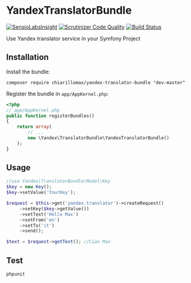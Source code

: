 YandexTranslatorBundle
===================

[![SensioLabsInsight](https://insight.sensiolabs.com/projects/7659f6e8-68b3-4712-8b7e-5d05c1a7410f/mini.png)](https://insight.sensiolabs.com/projects/7659f6e8-68b3-4712-8b7e-5d05c1a7410f)
[![Scrutinizer Code Quality](https://scrutinizer-ci.com/g/ChiarilloMassimo/YandexTranslatorBundle/badges/quality-score.png?b=master)](https://scrutinizer-ci.com/g/ChiarilloMassimo/YandexTranslatorBundle/?branch=master)
[![Build Status](https://scrutinizer-ci.com/g/ChiarilloMassimo/YandexTranslatorBundle/badges/build.png?b=master)](https://scrutinizer-ci.com/g/ChiarilloMassimo/YandexTranslatorBundle/build-status/master)

Use Yandex translator service in your Symfony Project

Installation
------------

Install the bundle:

    composer require chiarillomax/yandex-translator-bundle "dev-master"

Register the bundle in `app/AppKernel.php`:

``` php
<?php
// app/AppKernel.php
public function registerBundles()
{
    return array(
        // ...
        new \Yandex\TranslatorBundle\YandexTranslatorBundle()
    );
}
```

Usage
-----

``` php
//use Yandex\TranslatorBundle\Model\Key
$key = new Key();
$key->setValue('YourKey');

$request = $this->get('yandex.translator')->createRequest()
     ->setKey($key->getValue())
     ->setText('Hello Max')
     ->setFrom('en')
     ->setTo('it')
     ->send();

$text = $request->getText(); //Ciao Max
```

Test
-----

    phpunit
